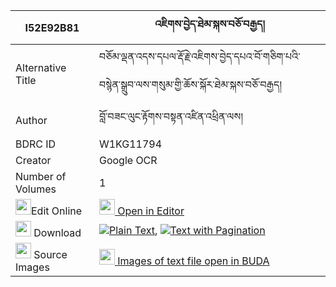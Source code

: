 |I52E92B81|འཇིགས་བྱེད་ཐེམ་སྐས་བཅོ་བརྒྱད། 
| --- | --- 
|Alternative Title |བཅོམ་ལྡན་འདས་དཔལ་རྡོ་རྗེ་འཇིགས་བྱེད་དཔའ་བོ་གཅིག་པའི་བསྙེན་སྒྲུབ་ལས་གསུམ་གྱི་ཆོས་སྐོར་ཐེམ་སྐས་བཅོ་བརྒྱད།
|Author| བློ་བཟང་ལུང་རྟོགས་བསྟན་འཛིན་འཕྲིན་ལས།
|BDRC ID | W1KG11794
|Creator | Google OCR
|Number of Volumes| 1
|<img width="25" src="https://img.icons8.com/color/25/000000/edit-property.png">Edit Online| [<img width="25" src="https://avatars.githubusercontent.com/u/45091458?s=200&v=4"> Open in Editor](http://editor.openpecha.org/I52E92B81)
|<img width="25" src="https://img.icons8.com/fluent/48/000000/download-2.png"/>  Download | [![](https://img.icons8.com/color/20/000000/txt.png)Plain Text](https://github.com/Openpecha/I52E92B81/releases/download/v1/jikje_temke_chobgye_plain_I52E92B81.zip), [![](https://img.icons8.com/color/20/000000/txt.png)Text with Pagination](https://github.com/Openpecha/I52E92B81/releases/download/v1/jikje_temke_chobgye_pages_I52E92B81.zip)
|<img width="25" src="https://img.icons8.com/plasticine/100/000000/pictures-folder.png"/>  Source Images | [<img width="25" src="https://library.bdrc.io/icons/BUDA-small.svg"> Images of text file open in BUDA](https://library.bdrc.io/show/bdr:W1KG11794)